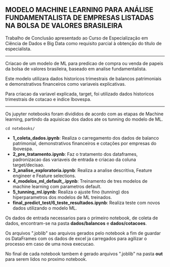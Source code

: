 ## MODELO MACHINE LEARNING PARA ANÁLISE FUNDAMENTALISTA DE EMPRESAS LISTADAS NA BOLSA DE VALORES BRASILEIRA

Trabalho de Conclusão apresentado ao Curso de Especialização em Ciência de Dados e Big Data como requisito parcial à obtenção do título de especialista.

----

Criacao de um modelo de ML para predicao de compra ou venda de papeis da bolsa de valores brasileira, baseado em analise fundamentalista.

Este modelo utilizara dados historicos trimestrais de balancos patrimoniais e demonstrativos financeiros como variaveis explicativas.

Para criacao da variavel explicada, target, foi utilizado dados historicos trimestrais de cotacao e indice Ibovespa.

----

Os jupyter notebooks foram divididos de acordo com as etapas de Machine learning, partindo da aquisicao dos dados ate os tunning do modelo de ML.

```
cd notebooks/
```

- **1_coleta_dados.ipynb**: Realiza o carregamento dos dados de balanco patrimonial, demonstrativos financeiros e cotações por empresas do Ibovespa.
- **2_pre_tratamento.ipynb**: Faz o tratamento dos dataframes, padronizacao das variaveis de entrada e criacao da coluna target/decisao.
- **3_analise_exploratoria.ipynb**: Realiza a analise descritiva, Feature engineer e Feature selections.
- **4_modelos_ml_default_.ipynb**: Treinamento de tres modelos de machine learning com parametros default.
- **5_tunning_ml.ipynb**: Realiza o ajuste fino (tunning) dos hiperparametros dos modelos de ML treinados.
- **final_predict_test/6_teste_resultados.ipynb**: Realiza teste com novos dados utilizando o modelo ML.

Os dados de entrada necessarios para o primeiro notebook, de coleta de dados, encontram-se na pasta **dados/balancos** e **dados/cotacoes**.

Os arquivos ".joblib" sao arquivos gerados pelo notebook a fim de guardar os DataFrames com os dados de excel ja carregados para agilizar o processo em caso de uma nova execucao. 

No final de cada notebook tambem é gerado arquivos ".joblib" na pasta **out** para serem lidos no proximo notebook.

